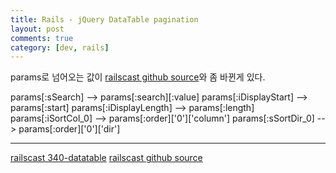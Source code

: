 ```yaml
---
title: Rails - jQuery DataTable pagination
layout: post
comments: true
category: [dev, rails]
--- 
```


params로 넘어오는 값이 [railscast github source][2]와 좀 바뀐게 있다.


params[:sSearch] --> params[:search][:value]
params[:iDisplayStart] --> params[:start]
params[:iDisplayLength] --> params[:length]
params[:iSortCol_0] --> params[:order]['0']['column']
params[:sSortDir_0] --> params[:order]['0']['dir']


---

[railscast 340-datatable][1]
[railscast github source][2]

[1]: http://railscasts.com/episodes/340-datatables?autoplay=true
[2]: https://github.com/railscasts/340-datatables/blob/master/store-after/app/datatables/products_datatable.rb
